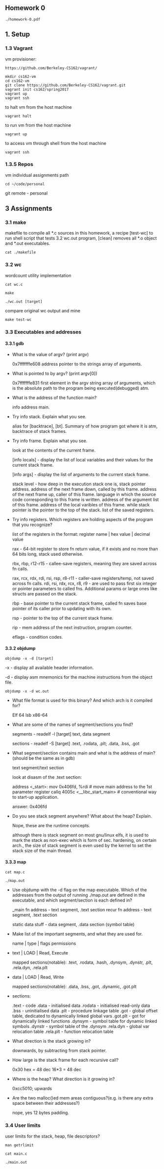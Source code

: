## Homework 0

```
./homework-0.pdf
```

## 1. Setup

### 1.3 Vagrant

vm provisioner:

```
https://github.com/Berkeley-CS162/vagrant/
```

```
mkdir cs162-vm
cd cs162-vm
git clone https://github.com/Berkeley-CS162/vagrant.git
vagrant init cs162/spring2017
vagrant up
vagrant ssh
```

to halt vm from the host machine

```
vagrant halt
```

to run vm from the host machine

```
vagrant up
```

to access vm through shell from the host machine

```
vagrant ssh
```

### 1.3.5 Repos

vm individual assignments path

```
cd ~/code/personal
```

git remote - personal

## 3 Assignments

### 3.1 make

makefile to compile all *.c sources in this homework,
a recipe [test-wc] to run shell script that tests 3.2 wc.out program,
[clean] removes all *.o object and *.out executables.

```
cat ./makefile
```

### 3.2 wc

wordcount utility implementation

```
cat wc.c

make

./wc.out [target]
```

compare original wc output and mine

```
make test-wc
```

### 3.3 Executables and addresses

#### 3.3.1 gdb

* What is the value of argv? (print argv)

	0x7fffffffe608 address pointer to the strings array of arguments.

* What is pointed to by argv? (print argv[0])

	0x7fffffffe831 first element in the argv string array of arguments,
	which is the absolute path to the program being executed(debugged) atm.

* What is the address of the function main?

	info address main.

* Try info stack. Explain what you see.

	alias for [backtrace], [bt]. Summary of how program got where it is atm,
	backtrace of stack frames.	

* Try info frame. Explain what you see.

	look at the contents of the current frame.

	[info locals] - display the list of local variables and their values for the current stack frame.

	[info args] - display the list of arguments to the current stack frame.

	stack level - how deep in the execution stack one is, stack pointer address.
	address of the next frame down, called by this frame.
	address of the next frame up, caller of this frame.
	language in which the source code corresponding to this frame is written.
	address of the argument list of this frame.
	address of the local varibles of this frame.
	while stack pointer is the pointer to the top of the stack.
	list of the saved registers.

* Try info registers. Which registers are holding aspects of the program that you recognize?

	list of the registers in the format:
	register name | hex value | decimal value

	rax - 64-bit register to store fn return value, if it exists
	and no more than 64 bits long, stack used otherwise.

	rbx, rbp, r12-r15 - callee-save registers, meaning they are saved across fn calls.

	rax, rcx, rdx, rdi, rsi, rsp, r8-r11 - caller-save registers/temp,
	not saved across fn calls.
	rdi, rsi, rdx, rcx, r8, r9 - are used to pass first six 
	integer or pointer parameters to called fns. Additional params or large ones
	like structs are passed on the stack.

	rbp - base pointer to the current stack frame, called fn saves base pointer
	of its caller prior to updating with its own.
	
	rsp - pointer to the top of the current stack frame.
 
	rip - mem address of the next instruction, program counter.
	
	eflags - condition codes.

#### 3.3.2 objdump

```
objdump -x -d [target]
```

-x - display all available header information.

-d - display asm mnemonics for the machine instructions from the object file.

```
objdump -x -d wc.out
```

* What file format is used for this binary? And which arch is it compiled for?

	Elf 64 lsb x86-64

* What are some of the names of segment/sections you find?

	segments - readelf -l [target]
	text, data segment

	sections - readelf -S [target]
	.text, .rodata, .plt; .data, .bss, .got

* What segment/section contains main and what is the address of main?(should be the same as in gdb)

	text segment/text section

	look at disasm of the .text section:

	address <_start>:
	mov   0x406fd, %rdi             # move main address to the 1st parameter register
	callq 4005c <__libc_start_main> # conventional way to start-up application.

	answer: 0x406fd

* Do you see stack segment anywhere? What about the heap? Explain.

	Nope, these are the runtime concepts.

	although there is stack segment on most gnu/linux elfs,
	it is used to mark the stack as non-exec which is form of sec. hardening,
	on certain arch., the size of stack segment is even used by the kernel to
	set the stack size of the main thread.	

#### 3.3.3 map

```
cat map.c

./map.out
```

* Use objdump with the -d flag on the map executable. Which of the addresses from the output of
running ./map.out are defined in the executable, and which segment/section is each defined in?

	_main fn address - text segment, .text section
	recur fn address - text segment, .text section

	static data stuff - data segment, .data section (symbol table)

* Make list of the important segments, and what they are used for.

	name 	| type | flags permissions
-
	text 	| LOAD | Read, Execute

	mapped sections(notable):
	.text, .rodata, .hash, .dynsym, .dynstr, .plt, .rela.dyn, .rela.plt
-
	data	| LOAD | Read, Write

	mapped sections(notable):
	.data, .bss, .got, .dynamic, .got.plt

-
	sections:

	.text - code
	.data - initialised data
	.rodata - initialised read-only data
	.bss - uninitialised data
	.plt - procedure linkage table
	.got - global offset table, dedicated to dynamically linked global vars
	.got.plt - got for dynamically linked functions
	.dynsym - symbol table for dynamic linked symbols
	.dynstr - symbol table of the .dynsym
	.rela.dyn - global var relocation table
	.rela.plt - function relocation table

* What direction is the stack growing in?

	downwards, by subtracting from stack pointer.

* How large is the stack frame for each recursive call?

	0x30 hex = 48 dec
	16*3 = 48 dec

* Where is the heap? What direction is it growing in?

	0xcc5010; upwards

* Are the two malloc()ed mem areas contiguous?(e.g. is there any extra space between their addresses?)

	nope, yes 12 bytes padding.

### 3.4 User limits

user limits for the stack, heap, file descriptors?

```
man getrlimit
```

```
cat main.c

./main.out
```

